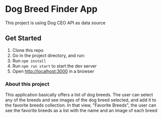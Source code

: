 # Dog Breed Finder App

This project is using Dog CEO API as data source

## Get Started

1. Clone this repo
2. Go in the project directory, and run:
3. Run `npm install`
4. Run `npm run start` to start the dev server
5. Open <http://localhost:3000> in a browser

### About this project

This application basically offers a list of dog breeds. The user can select any of the breeds and see images of the dog breed selected, and add it to the favorite breeds collection. In that view, "Favorite Breeds", the user can see the favorite breeds as a list with the name and an image of each breed
